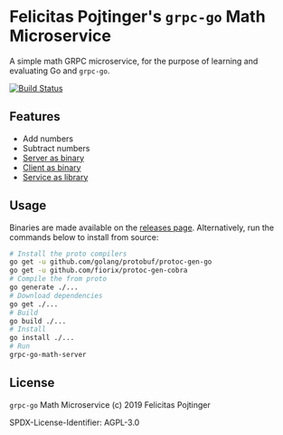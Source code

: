 # Felicitas Pojtinger's `grpc-go` Math Microservice

A simple math GRPC microservice, for the purpose of learning and evaluating Go and `grpc-go`.

[![Build Status](https://travis-ci.com/pojntfx/gomather.svg?branch=master)](https://travis-ci.com/pojntfx/gomather)

## Features

- Add numbers
- Subtract numbers
- [Server as binary](./cmd/grpc-go-math-server/main.go)
- [Client as binary](./cmd/grpc-go-math-client/main.go)
- [Service as library](./lib/svc/svc.go)

## Usage

Binaries are made available on the [releases page](https://github.com/pojntfx/grpc-go-math/releases/latest). Alternatively, run the commands below to install from source:

```bash
# Install the proto compilers
go get -u github.com/golang/protobuf/protoc-gen-go
go get -u github.com/fiorix/protoc-gen-cobra
# Compile the from proto
go generate ./...
# Download dependencies
go get ./...
# Build
go build ./...
# Install
go install ./...
# Run
grpc-go-math-server
```

## License

`grpc-go` Math Microservice (c) 2019 Felicitas Pojtinger

SPDX-License-Identifier: AGPL-3.0
